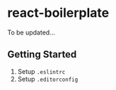 # react-boilerplate

To be updated...

## Getting Started

1. Setup `.eslintrc`
2. Setup `.editorconfig`

